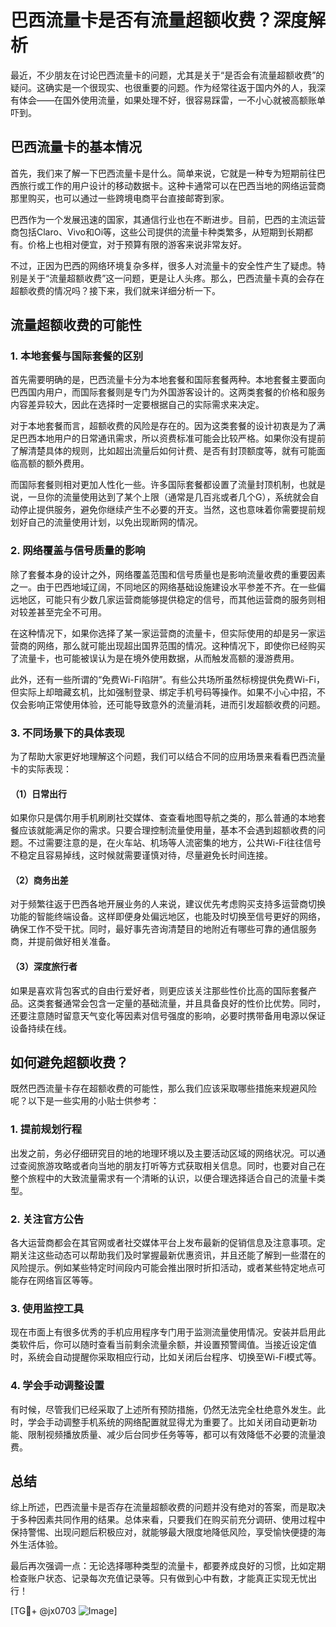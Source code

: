 # 巴西流量卡是否有流量超额收费？深度解析

最近，不少朋友在讨论巴西流量卡的问题，尤其是关于“是否会有流量超额收费”的疑问。这确实是一个很现实、也很重要的问题。作为经常往返于国内外的人，我深有体会——在国外使用流量，如果处理不好，很容易踩雷，一不小心就被高额账单吓到。

## 巴西流量卡的基本情况

首先，我们来了解一下巴西流量卡是什么。简单来说，它就是一种专为短期前往巴西旅行或工作的用户设计的移动数据卡。这种卡通常可以在巴西当地的网络运营商那里购买，也可以通过一些跨境电商平台直接邮寄到家。

巴西作为一个发展迅速的国家，其通信行业也在不断进步。目前，巴西的主流运营商包括Claro、Vivo和Oi等，这些公司提供的流量卡种类繁多，从短期到长期都有。价格上也相对便宜，对于预算有限的游客来说非常友好。

不过，正因为巴西的网络环境复杂多样，很多人对流量卡的安全性产生了疑虑。特别是关于“流量超额收费”这一问题，更是让人头疼。那么，巴西流量卡真的会存在超额收费的情况吗？接下来，我们就来详细分析一下。

## 流量超额收费的可能性

### 1. 本地套餐与国际套餐的区别

首先需要明确的是，巴西流量卡分为本地套餐和国际套餐两种。本地套餐主要面向巴西国内用户，而国际套餐则是专门为外国游客设计的。这两类套餐的价格和服务内容差异较大，因此在选择时一定要根据自己的实际需求来决定。

对于本地套餐而言，超额收费的风险是存在的。因为这类套餐的设计初衷是为了满足巴西本地用户的日常通讯需求，所以资费标准可能会比较严格。如果你没有提前了解清楚具体的规则，比如超出流量后如何计费、是否有封顶额度等，就有可能面临高额的额外费用。

而国际套餐则相对更加人性化一些。许多国际套餐都设置了流量封顶机制，也就是说，一旦你的流量使用达到了某个上限（通常是几百兆或者几个G），系统就会自动停止提供服务，避免你继续产生不必要的开支。当然，这也意味着你需要提前规划好自己的流量使用计划，以免出现断网的情况。

### 2. 网络覆盖与信号质量的影响

除了套餐本身的设计之外，网络覆盖范围和信号质量也是影响流量收费的重要因素之一。由于巴西地域辽阔，不同地区的网络基础设施建设水平参差不齐。在一些偏远地区，可能只有少数几家运营商能够提供稳定的信号，而其他运营商的服务则相对较差甚至完全不可用。

在这种情况下，如果你选择了某一家运营商的流量卡，但实际使用的却是另一家运营商的网络，那么就可能出现超出国界范围的情况。这种情况下，即使你已经购买了流量卡，也可能被误认为是在境外使用数据，从而触发高额的漫游费用。

此外，还有一些所谓的“免费Wi-Fi陷阱”。有些公共场所虽然标榜提供免费Wi-Fi，但实际上却暗藏玄机，比如强制登录、绑定手机号码等操作。如果不小心中招，不仅会影响正常使用体验，还可能导致意外的流量消耗，进而引发超额收费的问题。

### 3. 不同场景下的具体表现

为了帮助大家更好地理解这个问题，我们可以结合不同的应用场景来看看巴西流量卡的实际表现：

#### （1）日常出行

如果你只是偶尔用手机刷刷社交媒体、查查看地图导航之类的，那么普通的本地套餐应该就能满足你的需求。只要合理控制流量使用量，基本不会遇到超额收费的问题。不过需要注意的是，在火车站、机场等人流密集的地方，公共Wi-Fi往往信号不稳定且容易掉线，这时候就需要谨慎对待，尽量避免长时间连接。

#### （2）商务出差

对于频繁往返于巴西各地开展业务的人来说，建议优先考虑购买支持多运营商切换功能的智能终端设备。这样即便身处偏远地区，也能及时切换至信号更好的网络，确保工作不受干扰。同时，最好事先咨询清楚目的地附近有哪些可靠的通信服务商，并提前做好相关准备。

#### （3）深度旅行者

如果是喜欢背包客式的自由行爱好者，则更应该关注那些性价比高的国际套餐产品。这类套餐通常会包含一定量的基础流量，并且具备良好的性价比优势。同时，还要注意随时留意天气变化等因素对信号强度的影响，必要时携带备用电源以保证设备持续在线。

## 如何避免超额收费？

既然巴西流量卡存在超额收费的可能性，那么我们应该采取哪些措施来规避风险呢？以下是一些实用的小贴士供参考：

### 1. 提前规划行程

出发之前，务必仔细研究目的地的地理环境以及主要活动区域的网络状况。可以通过查阅旅游攻略或者向当地的朋友打听等方式获取相关信息。同时，也要对自己在整个旅程中的大致流量需求有一个清晰的认识，以便合理选择适合自己的流量卡类型。

### 2. 关注官方公告

各大运营商都会在其官网或者社交媒体平台上发布最新的促销信息及注意事项。定期关注这些动态可以帮助我们及时掌握最新优惠资讯，并且还能了解到一些潜在的风险提示。例如某些特定时间段内可能会推出限时折扣活动，或者某些特定地点可能存在网络盲区等等。

### 3. 使用监控工具

现在市面上有很多优秀的手机应用程序专门用于监测流量使用情况。安装并启用此类软件后，你可以随时查看当前剩余流量余额，并设置预警阈值。当接近设定值时，系统会自动提醒你采取相应行动，比如关闭后台程序、切换至Wi-Fi模式等。

### 4. 学会手动调整设置

有时候，尽管我们已经采取了上述所有预防措施，仍然无法完全杜绝意外发生。此时，学会手动调整手机系统的网络配置就显得尤为重要了。比如关闭自动更新功能、限制视频播放质量、减少后台同步任务等等，都可以有效降低不必要的流量浪费。

## 总结

综上所述，巴西流量卡是否存在流量超额收费的问题并没有绝对的答案，而是取决于多种因素共同作用的结果。总体来看，只要我们在购买前充分调研、使用过程中保持警惕、出现问题后积极应对，就能够最大限度地降低风险，享受愉快便捷的海外生活体验。

最后再次强调一点：无论选择哪种类型的流量卡，都要养成良好的习惯，比如定期检查账户状态、记录每次充值记录等。只有做到心中有数，才能真正实现无忧出行！

[TG💪+ @jx0703 ![Image](https://github.com/user-attachments/assets/dbca1d08-cadb-493c-b0ec-ad6f7a83f270)]